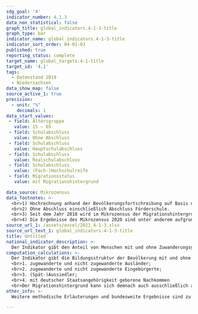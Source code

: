 ```yaml
---
sdg_goal: '4'
indicator_number: 4.1.3
data_non_statistical: false
graph_title: global_indicators.4-1-3-title
graph_type: bar
indicator_name: global_indicators.4-1-3-title
indicator_sort_order: 04-01-03
published: true
reporting_status: complete
target_name: global_targets.4-1-title
target_id: '4.1'
tags:
  - Datenstand 2019
  - Niedersachsen
data_show_map: false
source_active_1: true
precision:
  - unit: "%"
    decimals: 1
data_start_values:
 - field: Altersgruppe
   value: 15 – 65
 - field: Schulabschluss
   value: Ohne Abschluss
 - field: Schulabschluss
   value: Hauptschulabschluss
 - field: Schulabschluss
   value: Realschulabschluss
 - field: Schulabschluss
   value: (Fach-)Hochschulreife
 - field: Migrationsstatus
   value: mit Migrationshintergrund

data_source: Mikrozensus
data_footnotes: >-
  <br>1) Hochrechnung anhand der Bevölkerungsfortschreibung auf Basis des Zensus 2011. Die Hochrechnung für die Jahre vor 2011 sowie für bislang veröffentlichte Ergebnisse des Mikrozensus 2011-2013 basiert auf den fortgeschriebenen Ergebnissen der Volkszählung 1987. In 2016 erfolgte die Umstellung auf eine neue Mikrozensus-Stichprobe. Ab 2017 wird nur noch die Bevölkerung in Privathaushalten (ohne Gemeinschaftsunterkünfte) ausgewiesen. Dadurch ergibt sich jeweils eine eingeschränkte Vergleichbarkeit mit den Vorjahren.
  <br>2) Ohne Abschluss einschließlich Abschluss Förderschule.
  <br>3) Seit dem Jahr 2018 wird im Mikrozensus der Migrationshintergrund im weiteren Sinne jährlich berichtet. Die in der Tabelle ab dem Jahr 2018 abgebildeten Daten zum Migrationshintergrund entsprechen dem Migrationshintergrund im weiteren Sinne, bis 2017 wird der Migrationshintergrund im engeren Sinne abgebildet. Die Vergleichbarkeit ist dadurch eingeschränkt.
  <br>4) Die Ergebnisse des Mikrozensus 2020 sind unter anderem aufgrund methodischer Effekte im Rahmen einer Neugestaltung der Erhebung sowie insbesondere aufgrund der Folgen der Corona-Pandemie in Ihrer Datenqualität eingeschränkt. Auf die Verwendung dieser Ergebnisse wird daher verzichtet. Weitere Informationen zur methodischen Neugestaltung des Mikrozensus ab 2020 und zu den Auswirkungen der Neugestaltung und der Corona-Krise auf die Ergebnisse des Jahres 2020 finden Sie auf der  <a href="https://www.destatis.de/DE/Themen/Gesellschaft-Umwelt/Bevoelkerung/Haushalte-Familien/Methoden/mikrozensus-2020.html" target="_blank">Informationsseite des Statistischen Bundesamtes</a>
source_url_1: /assets/excel/2021_4-1-3.xlsx
source_url_text_1: global_indicators.4-1-3-title
title: Untitled
national_indicator_description: >-
  Der Indikator gibt den Anteil von Menschen mit und ohne Zuwanderungsgeschichte nach höchstem Schulabschluss wieder. Er kann Aussagen über die strukturelle Teilhabe und die Chancengleichheit im Bildungssystem machen. Die Über- bzw. Unterrepräsentation der Bevölkerung mit Zuwanderungsgeschichte bei den verschiedenen Schulabschlüssen zeigt an, ob diese vergleichbare Bildungschancen wie Menschen ohne Zuwanderungsgeschichte haben. Je höher der erreichte Schulabschluss ist, desto besser sind auch die weiteren Chancen für eine gleichberechtigte, strukturelle Teilhabe. Die Betrachtung der jüngeren Altersgruppe gibt Hinweise darauf, wie sich die Bildungsstruktur künftig entwickeln wird. Die Angleichung der Bildungsstruktur der Bevölkerung mit Zuwanderungsgeschichte an die, ohne Zuwanderungsgeschichte, kann als Voraussetzung für die Angleichung der Beschäftigungsstruktur beider Gruppen angesehen werden.
computation_calculations: >-
  Der Indikator gibt die Bildungsstruktur der Bevölkerung mit und ohne Zuwanderungsgeschichte wieder, unabhängig davon, ob ein Abschluss in Deutschland oder im Ausland erworben wurde. Schülerinnen und Schüler, die noch eine allgemein bildende Schule besuchen, sind nicht in diese Auswertung eingeflossen. Quelle ist der Mikrozensus. Eine Person hat nach dem Mikrozensus einen Migrationshintergrund, wenn sie selbst oder mindestens ein Elternteil die deutsche Staatsangehörigkeit nicht durch Geburt besitzt. Die Definition umfasst im Einzelnen folgende Personen:
  <br>1. zugewanderte und nicht zugewanderte Ausländer;
  <br>2. zugewanderte und nicht zugewanderte Eingebürgerte;
  <br>3. (Spät-)Aussiedler;
  <br>4. mit deutscher Staatsangehörigkeit geborene Nachkommen
  <br>Der Migrationshintergrund kann sich demnach auch ausschließlich aus den Eigenschaften der Eltern ableiten.
other_info: >-
  Weitere methodische Erläuterungen und bundesweite Ergebnisse sind zu finden in: <a href="https://www.destatis.de" target="_blank">Statistisches Bundesamt</a>: Fachserie 1 Reihe 2.1, Bevölkerung und Erwerbstätigkeit (erscheint jährlich).

---
```

